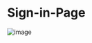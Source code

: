 # Sign-in-Page
![image](https://github.com/canaslann/Sign-in-Page/assets/134973539/f4030e58-0e88-4b70-af16-7e3de88a6ccb)
